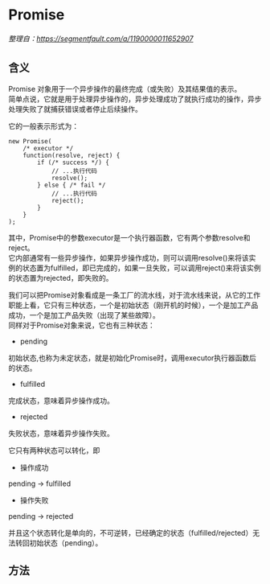 # Promise
###### 整理自：https://segmentfault.com/a/1190000011652907
## 含义
Promise 对象用于一个异步操作的最终完成（或失败）及其结果值的表示。<br>
简单点说，它就是用于处理异步操作的，异步处理成功了就执行成功的操作，异步处理失败了就捕获错误或者停止后续操作。

它的一般表示形式为：
````
new Promise(
    /* executor */
    function(resolve, reject) {
        if (/* success */) {
            // ...执行代码
            resolve();
        } else { /* fail */
            // ...执行代码
            reject();
        }
    }
);
````
其中，Promise中的参数executor是一个执行器函数，它有两个参数resolve和reject。<br>
它内部通常有一些异步操作，如果异步操作成功，则可以调用resolve()来将该实例的状态置为fulfilled，即已完成的，如果一旦失败，可以调用reject()来将该实例的状态置为rejected，即失败的。

我们可以把Promise对象看成是一条工厂的流水线，对于流水线来说，从它的工作职能上看，它只有三种状态，一个是初始状态（刚开机的时候），一个是加工产品成功，一个是加工产品失败（出现了某些故障）。<br>
同样对于Promise对象来说，它也有三种状态：

- pending

初始状态,也称为未定状态，就是初始化Promise时，调用executor执行器函数后的状态。
- fulfilled

完成状态，意味着异步操作成功。
- rejected

失败状态，意味着异步操作失败。

它只有两种状态可以转化，即

- 操作成功

pending -> fulfilled
- 操作失败

pending -> rejected

并且这个状态转化是单向的，不可逆转，已经确定的状态（fulfilled/rejected）无法转回初始状态（pending）。

## 方法
